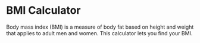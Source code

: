 # BMI Calculator

Body mass index (BMI) is a measure of body fat based on height and weight that applies to adult men and women. This calculator lets you find your BMI.
